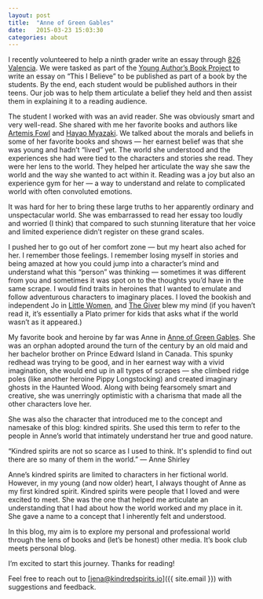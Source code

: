 ```yaml
---
layout: post
title:  "Anne of Green Gables"
date:   2015-03-23 15:03:30
categories: about
---
```


I recently volunteered to help a ninth grader write an essay through [826 Valencia](http://826valencia.org/). We were tasked as part of the [Young Author’s Book Project](http://826valencia.org/our-programs/publishing/) to write an essay on “This I Believe” to be published as part of a book by the students. By the end, each student would be published authors in their teens. Our job was to help them articulate a belief they held and then assist them in explaining it to a reading audience.

The student I worked with was an avid reader. She was obviously smart and very well-read. She shared with me her favorite books and authors like [Artemis Fowl](http://www.artemisfowl.com/) and [Hayao Myazaki](http://en.wikipedia.org/wiki/Hayao_Miyazaki_). We talked about the morals and beliefs in some of her favorite books and shows — her earnest belief was that she was young and hadn’t “lived” yet. The world she understood and the experiences she had were tied to the characters and stories she read. They were her lens to the world. They helped her articulate the way she saw the world and the way she wanted to act within it. Reading was a joy but also an experience gym for her — a way to understand and relate to complicated world with often convoluted emotions.

It was hard for her to bring these large truths to her apparently ordinary and unspectacular world. She was embarrassed to read her essay too loudly and worried (I think) that compared to such stunning literature that her voice and limited experience didn’t register on these grand scales.

I pushed her to go out of her comfort zone — but my heart also ached for her. I remember those feelings. I remember losing myself in stories and being amazed at how you could jump into a character’s mind and understand what this “person” was  thinking — sometimes it was different from you and sometimes it was spot on to the thoughts you’d have in the same scrape. I would find traits in heroines that I wanted to emulate and follow adventurous characters to imaginary places. I loved the bookish and independent Jo in [Little Women](http://www.washingtonpost.com/news/act-four/wp/2015/03/23/intermission-little-women-again/), and [The Giver](http://en.wikipedia.org/wiki/The_Giver) blew my mind (if you haven’t read it, it’s essentially a Plato primer for kids that asks what if the world wasn’t as it appeared.)

My favorite book and heroine by far was Anne in [Anne of Green Gables](http://en.wikipedia.org/wiki/Anne_of_Green_Gables_). She was an orphan adopted around the turn of the century by an old maid and her bachelor brother on Prince Edward Island in Canada. This spunky redhead was trying to be good, and in her earnest way with a vivid imagination, she would end up in all types of scrapes — she climbed ridge poles (like another heroine Pippy Longstocking) and created imaginary ghosts in the Haunted Wood. Along with being fearsomely smart and creative, she was unerringly optimistic with a charisma that made all the other characters love her.

She was also the character that introduced me to the concept and namesake of this blog: kindred spirits. She used this term to refer to the people in Anne’s world that intimately understand her true and good nature.  

“Kindred spirits are not so scarce as I used to think. It's splendid to find out there are so many of them in the world.” — Anne Shirley

Anne’s kindred spirits are limited to characters in her fictional world. However, in my young (and now older) heart, I always thought of Anne as my first kindred spirit. Kindred spirits were people that I loved and were excited to meet. She was the one that helped me articulate an understanding that I had about how the world worked and my place in it. She gave a name to a concept that I inherently felt and understood.

In this blog, my aim is to explore my personal and professional world through the lens of books and (let’s be honest) other media. It’s book club meets personal blog.  

I’m excited to start this journey. Thanks for reading!

Feel free to reach out to [jena@kindredspirits.io]({{ site.email }}) with suggestions and feedback.
